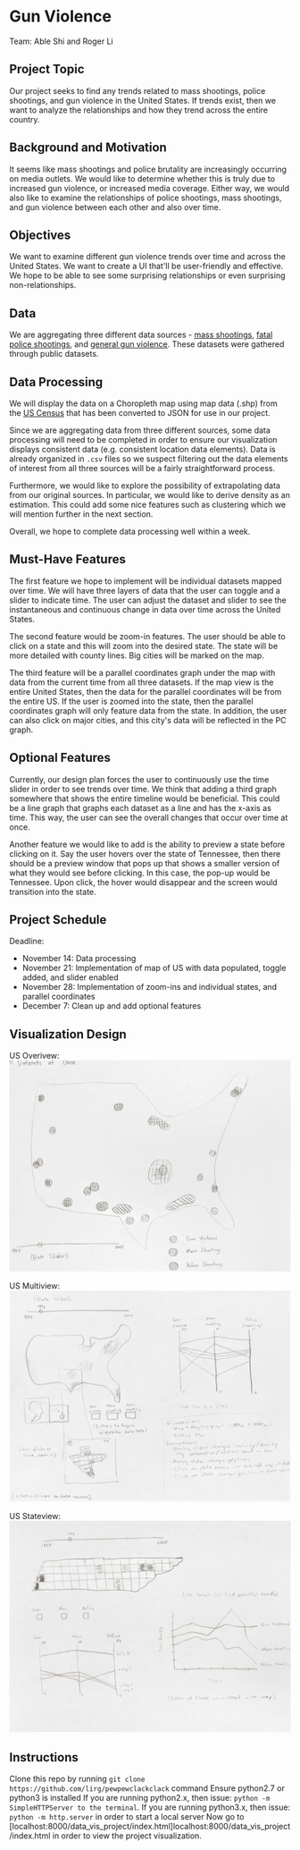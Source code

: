 # Gun Violence
Team: Able Shi and Roger Li
## Project Topic
Our project seeks to find any trends related to mass shootings, police shootings, and gun violence in the United States. If trends exist, then we want to analyze the relationships and how they trend across the entire country.

## Background and Motivation
It seems like mass shootings and police brutality are increasingly occurring on media outlets. We would like to determine whether this is truly due to increased gun violence, or increased media coverage. Either way, we would also like to examine the relationships of police shootings, mass shootings, and gun violence between each other and also over time.

## Objectives
We want to examine different gun violence trends over time and across the United States. We want to create a UI that'll be user-friendly and effective. We hope to be able to see some surprising relationships or even surprising non-relationships.

## Data
We are aggregating three different data sources - [mass shootings](https://www.kaggle.com/jlmontie/stanford-msa-2017/home), [fatal police shootings](https://www.kaggle.com/kwullum/fatal-police-shootings-in-the-us), and [general gun violence](https://www.kaggle.com/jameslko/gun-violence-data). These datasets were gathered through public datasets.

## Data Processing
We will display the data on a Choropleth map using map data (.shp) from the [US Census](https://www.census.gov/geo/maps-data/data/tiger-cart-boundary.html) that has been converted to JSON for use in our project.

Since we are aggregating data from three different sources, some data processing will need to be completed in order to ensure our visualization displays consistent data (e.g. consistent location data elements). Data is already organized in `.csv` files so we suspect  filtering out the data elements of interest from all three sources will be a fairly straightforward process.

Furthermore, we would like to explore the possibility of extrapolating data from our original sources. In particular, we would like to derive density as an estimation. This could add some nice features such as clustering which we will mention further in the next section.

Overall, we hope to complete data processing well within a week.

## Must-Have Features
The first feature we hope to implement will be individual datasets mapped over time. We will have three layers of data that the user can toggle and a slider to indicate time. The user can adjust the dataset and slider to see the instantaneous and continuous change in data over time across the United States.

The second feature would be zoom-in features. The user should be able to click on a state and this will zoom into the desired state. The state will be more detailed with county lines. Big cities will be marked on the map.

The third feature will be a parallel coordinates graph under the map with data from the current time from all three datasets. If the map view is the entire United States, then the data for the parallel coordinates will be from the entire US. If the user is zoomed into the state, then the parallel coordinates graph will only feature data from the state. In addition, the user can also click on major cities, and this city's data will be reflected in the PC graph.

## Optional Features
Currently, our design plan forces the user to continuously use the time slider in order to see trends over time. We think that adding a third graph somewhere that shows the entire timeline would be beneficial. This could be a line graph that graphs each dataset as a line and has the x-axis as time. This way, the user can see the overall changes that occur over time at once.

Another feature we would like to add is the ability to preview a state before clicking on it. Say the user hovers over the state of Tennessee, then there should be a preview window that pops up that shows a smaller version of what they would see before clicking. In this case, the pop-up would be Tennessee. Upon click, the hover would disappear and the screen would transition into the state.

## Project Schedule
Deadline:
* November 14: Data processing
* November 21: Implementation of map of US with data populated, toggle added, and slider enabled
* November 28: Implementation of zoom-ins and individual states, and parallel coordinates
* December 7: Clean up and add optional features

## Visualization Design
US Overivew:
![US Overview](Images/visualization_design_overview.jpg)

US Multiview:
![US Multiview](Images/visualization_design_multiview.jpg)

US Stateview:
![US Stateview](Images/visualization_design_stateview.jpg)

## Instructions
Clone this repo by running `git clone https://github.com/lirg/pewpewclackclack` command
Ensure python2.7 or python3 is installed
If you are running python2.x, then issue: `python -m SimpleHTTPServer to the terminal`. If you are running python3.x, then issue: `python -m http.server` in order to start a local server
Now go to [localhost:8000/data_vis_project/index.html]localhost:8000/data_vis_project/index.html in order to view the project visualization.

